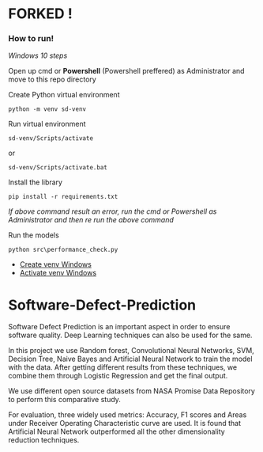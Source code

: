 # FORKED !

### How to run!
_Windows 10 steps_

Open up cmd or **Powershell** (Powershell preffered) as Administrator and move to this repo directory

Create Python virtual environment
```
python -m venv sd-venv
```

Run virtual environment
```
sd-venv/Scripts/activate
```
or
```
sd-venv/Scripts/activate.bat
```

Install the library
```
pip install -r requirements.txt
```

_If above command result an error, run the cmd or Powershell as Administrator and then re run the above command_

Run the models
```
python src\performance_check.py
```

- [Create venv Windows](https://docs.python.org/3/library/venv.html)
- [Activate venv Windows](https://stackoverflow.com/questions/65552171/how-to-activate-virtualenv-on-windows)

# Software-Defect-Prediction
Software Defect Prediction is an
important aspect in order to ensure software
quality. Deep Learning techniques can also be
used for the same.

In this project we use Random forest, Convolutional Neural Networks,
SVM, Decision Tree, Naive Bayes and Artificial Neural Network to train the model with the data.
After getting different results from these techniques, we combine them through
Logistic Regression and get the final output.

We use different open source datasets from NASA
Promise Data Repository to perform this
comparative study.

For evaluation, three widely used metrics:
Accuracy, F1 scores and Areas under Receiver
Operating Characteristic curve are used. It is found
that Artificial Neural Network outperformed all the
other dimensionality reduction techniques.
